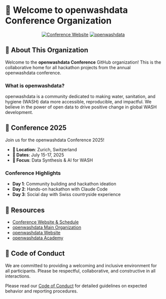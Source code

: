 # 🌊 Welcome to openwashdata Conference Organization

<div align="center">
  
  [![Conference Website](https://img.shields.io/badge/Conference-Website-blue?style=for-the-badge)](https://github.com/openwashdata-conf/2025)
  [![openwashdata](https://img.shields.io/badge/openwashdata-community-orange?style=for-the-badge)](https://openwashdata.org/)
  
</div>

## 🎯 About This Organization

Welcome to the **openwashdata Conference** GitHub organization! This is the collaborative home for all hackathon projects from the annual openwashdata conference.

### What is openwashdata?

openwashdata is a community dedicated to making water, sanitation, and hygiene (WASH) data more accessible, reproducible, and impactful. We believe in the power of open data to drive positive change in global WASH development.

## 📅 Conference 2025

Join us for the openwashdata Conference 2025! 

- **📍 Location**: Zurich, Switzerland
- **📆 Dates**: July 15-17, 2025
- **🎯 Focus**: Data Synthesis & AI for WASH

### Conference Highlights

- **Day 1**: Community building and hackathon ideation
- **Day 2**: Hands-on hackathon with Claude Code
- **Day 3**: Social day with Swiss countryside experience

## 📖 Resources

- [Conference Website & Schedule](https://github.com/openwashdata-conf/2025)
- [openwashdata Main Organization](https://github.com/openwashdata)
- [openwashdata Website](https://openwashdata.org/)
- [openwashdata Academy](https://openwashdata.github.io/academy/)

## 🤝 Code of Conduct

We are committed to providing a welcoming and inclusive environment for all participants. Please be respectful, collaborative, and constructive in all interactions.

Please read our [Code of Conduct](https://openwashdata-conf.github.io/2025/code_of_conduct.html) for detailed guidelines on expected behavior and reporting procedures.
